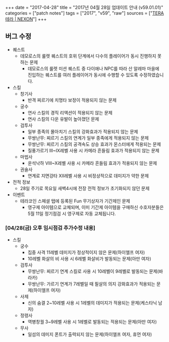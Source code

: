 +++
date = "2017-04-28"
title = "2017년 04월 28일 업데이트 안내 (v59.01.01)"
categories = ["patch notes"]
tags = ["2017", "v59", "raw"]
sources = ["[TERA 테라 | NEXON](http://tera.nexon.com/news/update/view.aspx?n4articlesn=276)"]
+++

## 버그 수정

- 퀘스트
  - 데모로스의 룰렛 퀘스트의 호위 단계에서 다수의 플레이어가 동시 진행하지 못하는 문제
    - 데모로스의 룰렛 미션 퀘스트 중 다이애나 NPC를 따라 산 알레마 마을에 진입하는 퀘스트를 여러 플레이어가 동시에 수행할 수 있도록 수정하였습니다.
- 스킬
  - 창기사
    - 반격 찌르기에 치명타 보정이 적용되지 않는 문제
  - 궁수
    - 연사 스킬의 경직 리액션이 적용되지 않는 문제
    - 연사 스킬의 다운 유발이 높아졌던 문제
  - 검투사
    - 일부 종족의 몰아치기 스킬의 강화효과가 적용되지 않는 문제
    - 무쌍난무: 찌르기 스킬의 연계가 일부 종족에게 적용되지 않는 문제
    - 무쌍난무: 찌르기 스킬의 공격속도 상승 효과가 몬스터에게 적용되는 문제
    - 질풍가르기 III~IX레벨 사용 시 카메라 흔들림 효과가 적용되지 않는 문제
  - 마법사
    - 운석낙하 VIII~X레벨 사용 시 카메라 흔들림 효과가 적용되지 않는 문제
  - 권술사
    - 연계로 지면강타 XII레벨 사용 시 비정상적으로 데미지가 약한 문제
- 전적 정보
  - 28일 주기로 목요일 새벽4시에 전장 전적 정보가 초기화되지 않던 문제
- 이벤트
  - 테라코인 스페셜 탭에 등록된 Fun 무기상자가 기간제인 문제
    - 영구제 아이템으로 교체되며, 이미 기간제 아이템을 구매하신 수호자분들은 5월 11일 정기점검 시 영구제로 자동 교체됩니다.

### [04/28(금) 오후 임시점검 추가수정 내용]
- 스킬
  - 궁수
    - 집중 사격 11레벨 데미지가 정상적이지 않은 문제(하이엘프 여자)
    - 10레벨 화살의 비 사용 시 6레벨 화살비가 발동되는 문제(아만 여자)
  - 검투사
    - 무쌍난무: 찌르기 연계 스킬로 사용 시 10레벨이 9레벨로 발동되는 문제(바라카)
    - 무쌍난무: 가르기 연계가 7레벨일 때 필살의 의지 강화효과가 적용되는 문제(하이엘프 여자)
  - 사제
    - 신의 숨결 2~10레벨 사용 시 1레벨의 데미지가 적용되는 문제(케스타닉 남자)
  - 정령사
    - 역병창궐 3~9레벨 사용 시 1레벨로 발동되는 적용되는 문제(아만 여자)
  - 무사
    - 일섬의 데미지 폰트가 출력되지 않는 문제(하이엘프 여자, 휴먼 여자)
